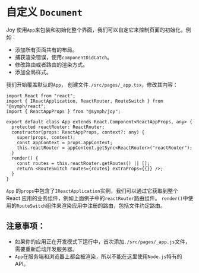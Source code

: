 # 自定义 `Document`

Joy 使用`App`来包装和初始化整个界面，我们可以自定它来控制页面的初始化，例如：

- 添加所有页面共有的布局。
- 捕获渲染错误，使用`componentDidCatch`。
- 修改路由或者路由的渲染方式。
- 添加全局样式。

我们开始覆盖默认的`App`， 创建文件`./src/pages/_app.tsx`，修改其内容：

```tsx
import React from "react";
import { IReactApplication, ReactRouter, RouteSwitch } from "@symph/react";
import { ReactAppProps } from "@symph/joy";

export default class App extends React.Component<ReactAppProps, any> {
  protected reactRouter: ReactRouter;
  constructor(props: ReactAppProps, context?: any) {
    super(props, context);
    const appContext = props.appContext;
    this.reactRouter = appContext.getSync<ReactRouter>("reactRouter");
  }
  render() {
    const routes = this.reactRouter.getRoutes() || [];
    return <RouteSwitch routes={routes} extraProps={{}} />;
  }
}
```

`App` 的`props`中包含了`IReactApplication`实例，我们可以通过它获取到整个 React 应用的业务组件，例如上面例子中的`reactRouter`路由组件。
`render()`中使用的`RouteSwitch`组件来渲染应用中注册的路由，包括文件约定路由。

## 注意事项：

- 如果你的应用正在开发模式下运行中，首次添加`./src/pages/_app.js`文件，需要重新启动开发服务器。
- `App`在服务端和浏览器上都会被渲染，所以不能在这里使用`Node.js`特有的 API。
